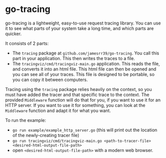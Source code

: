 # go-tracing

go-tracing is a lightweight, easy-to-use request tracing library. You can use it to see what parts of your system take a long time, and which parts are quicker.

It consists of 2 parts:

- The `tracing` package at `github.com/jamesrr39/go-tracing`. You call this part in your application. This then writes the traces to a file.
- The `tracingviz/cmd/tracingviz-main.go` application. This reads the file, and converts it into an html file. This html file can then be opened and you can see all of your traces. This file is designed to be portable, so you can copy it between computers.

Tracing using the `tracing` package relies heavily on the context, so you must have added the tracer and that specific trace to the context. The provided `Middleware` function will do that for you, if you want to use it for an HTTP server. If you want to use it for something, you can look at the `Middleware` function and adapt it for what you want.

To run the example:

- `go run example/example_http_server.go` (this will print out the location of the newly-creating tracer file)
- `go run tracingviz/cmd/tracingviz-main.go <path-to-tracer-file> <desired-html-output-file-path>`
- open `<desired-html-output-file-path>` with a modern web browser.
